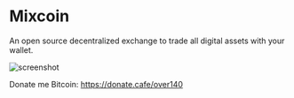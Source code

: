 # Mixcoin
An open source decentralized exchange to trade all digital assets with your wallet.


![screenshot](https://github.com/over140/exchange/blob/master/screenshot.png)


Donate me Bitcoin: https://donate.cafe/over140
